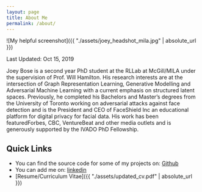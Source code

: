 ```yaml
---
layout: page
title: About Me
permalink: /about/
---
```

![My helpful screenshot]({{ "./assets/joey_headshot_mila.jpg" | absolute_url }})

Last Updated: Oct 15, 2019

Joey Bose is a second year PhD student at the RLLab at McGill/MILA under the supervision of Prof. Will Hamilton. His research interests are at the intersection of Graph Representation Learning, Generative Modelling and Adversarial Machine Learning with a current emphasis on structured latent spaces. Previously, he completed his Bachelors and Master’s degrees from the University of Toronto working on adversarial attacks against face detection and is the President and CEO of FaceShield Inc an educational platform for digital privacy for facial data. His work has been featuredForbes, CBC, VentureBeat and other media outlets and is generously supported by the IVADO PhD Fellowship.

Quick Links
----------
* You can find the source code for some of my projects on:
[Github](https://github.com/joeybose)
* You can add me on:
[linkedin](https://www.linkedin.com/in/avishek-joey-bose)
* [Resume/Curriculum Vitae]({{ "./assets/updated_cv.pdf" | absolute_url }})


[jekyll-organization]: https://github.com/jekyll
